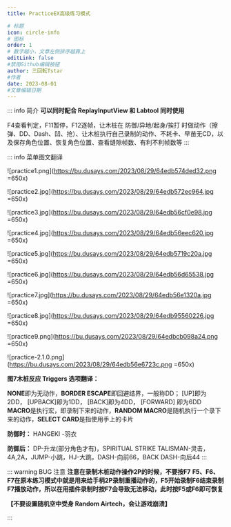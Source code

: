 ```yaml
---
title: PracticeEX高级练习模式

# 标题
icon: circle-info
# 图标
order: 1
# 数字越小，文章左侧排序越靠上
editLink: false
#禁用Github编辑按钮
author: 三回転Tstar
#作者
date: 2023-08-01
#文章编辑日期
---
```


::: info 简介
**可以同时配合 ReplayInputView 和 Labtool 同时使用**

F4查看判定，F11暂停，F12逐帧，让木桩在 防御/异地/起身/挨打 时做动作（擦弹、DD、Dash、凹、抢）、让木桩执行自己录制的动作、不耗卡、早苗无CD，以及保存角色位置、恢复角色位置、查看缝隙帧数、有利不利帧数等
:::

::: info 菜单图文翻译

![practice1.png](https://bu.dusays.com/2023/08/29/64edb574ded32.png =650x)

![practice2.jpg](https://bu.dusays.com/2023/08/29/64edb572ec964.jpg =650x)

![practice3.jpg](https://bu.dusays.com/2023/08/29/64edb56cf0e98.jpg =650x)

![practice4.jpg](https://bu.dusays.com/2023/08/29/64edb56eec620.jpg =650x)

![practice5.jpg](https://bu.dusays.com/2023/08/29/64edb5719c20a.jpg =650x)

![practice6.jpg](https://bu.dusays.com/2023/08/29/64edb56d65538.jpg =650x)

![practice7.jpg](https://bu.dusays.com/2023/08/29/64edb56e1320a.jpg =650x)

![practice8.jpg](https://bu.dusays.com/2023/08/29/64edb95560226.jpg =650x)

![practice9.png](https://bu.dusays.com/2023/08/29/64edbcb098a24.png =650x)

![practice-2.1.0.png](https://bu.dusays.com/2023/08/29/64edb56e6723c.png =650x)

**图7木桩反应 Triggers 选项翻译：**

**NONE**即为无动作，**BORDER ESCAPE**即回避结界，一般称DD； [UP]即为2DD， [UPBACK]即为1DD， [BACK]即为4DD， [FORWARD] 即为6DD
**MACRO**是执行宏，即录制下来的动作，**RANDOM MACRO**是随机执行一个录下来的动作，**SELECT CARD**是指使用手上的卡片

**防御时：** HANGEKI -羽衣

**防御后：** DP-升龙(部分角色才有)，SPIRITUAL STRIKE TALISMAN-灵击，4A,2A，JUMP-小跳，HJ-大跳，DASH-向前66，BACK DASH-向后44
:::

::: warning BUG 注意
**注意在录制木桩动作操作2P的时候，不要按F7**
**F5、F6、F7在原本练习模式中就是用来给手柄2P录制重播动作的，F5开始录制F6结束录制F7播放动作，所以在用插件录制时按F7会导致无法移动，此时按F5或F6即可恢复**

**【不要设置随机空中受身 Random Airtech，会让游戏崩溃】**

:::


